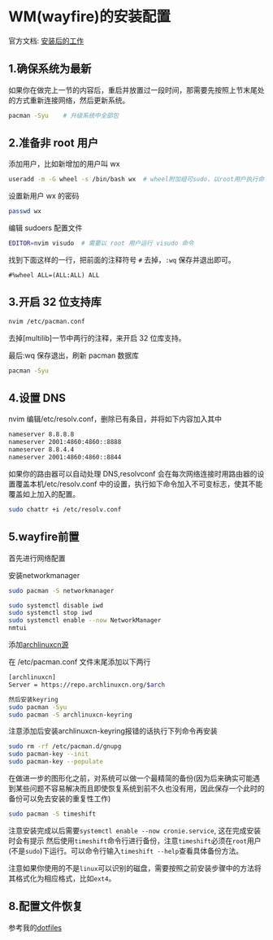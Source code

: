 # WM(wayfire)的安装配置

官方文档: [安装后的工作](https://wiki.archlinux.org/index.php/General_recommendations)


## 1.确保系统为最新

如果你在做完上一节的内容后，重启并放置过一段时间，那需要先按照上节末尾处的方式重新连接网络，然后更新系统。

```bash
pacman -Syu    # 升级系统中全部包
```

## 2.准备非 root 用户

添加用户，比如新增加的用户叫 wx

```bash
useradd -m -G wheel -s /bin/bash wx  # wheel附加组可sudo，以root用户执行命令 -m同时创建用户家目录
```

设置新用户 wx 的密码

```bash
passwd wx
```

编辑 sudoers 配置文件

```bash
EDITOR=nvim visudo  # 需要以 root 用户运行 visudo 命令
```

找到下面这样的一行，把前面的注释符号 `#` 去掉，`:wq` 保存并退出即可。

```sudoers
#%wheel ALL=(ALL:ALL) ALL
```

## 3.开启 32 位支持库

```bash
nvim /etc/pacman.conf
```

去掉[multilib]一节中两行的注释，来开启 32 位库支持。

最后:wq 保存退出，刷新 pacman 数据库

```bash
pacman -Syu
```

## 4.设置 DNS
nvim 编辑/etc/resolv.conf，删除已有条目，并将如下内容加入其中
```bash
nameserver 8.8.8.8
nameserver 2001:4860:4860::8888
nameserver 8.8.4.4
nameserver 2001:4860:4860::8844
```
如果你的路由器可以自动处理 DNS,resolvconf 会在每次网络连接时用路由器的设置覆盖本机/etc/resolv.conf 中的设置，执行如下命令加入不可变标志，使其不能覆盖如上加入的配置。
```bash
sudo chattr +i /etc/resolv.conf
```

## 5.wayfire前置

首先进行网络配置

安装networkmanager
```bash
sudo pacman -S networkmanager
```

```bash
sudo systemctl disable iwd                                                  # 确保iwd开机处于关闭状态，其无线连接会与NetworkManager冲突
sudo systemctl stop iwd                                                     # 同上，立即关闭iwd
sudo systemctl enable --now NetworkManager                                  # 确保先启动NetworkManager，并进行网络连接 若iwd已经与NetworkManager冲突 则执行完上一步重启一下电脑即可。
nmtui                                                                       # 图形化网络配置
```


添加[archlinuxcn源](https://www.archlinuxcn.org/archlinux-cn-repo-and-mirror/)

在 /etc/pacman.conf 文件末尾添加以下两行
```bash
[archlinuxcn]
Server = https://repo.archlinuxcn.org/$arch

然后安装keyring
sudo pacman -Syu
sudo pacman -S archlinuxcn-keyring
```

注意添加后安装archlinuxcn-keyring报错的话执行下列命令再安装
```bash
sudo rm -rf /etc/pacman.d/gnupg
sudo pacman-key --init
sudo pacman-key --populate
```

在做进一步的图形化之前，对系统可以做一个最精简的备份(因为后来确实可能遇到某些问题不容易解决而且即使恢复系统到前不久也没有用，因此保存一个此时的备份可以免去安装的重复性工作)
```bash
sudo pacman -S timeshift
```
注意安装完成以后需要`systemctl enable --now cronie.service`, 这在完成安装时会有提示
然后使用`timeshift`命令行进行备份，注意`timeshift`必须在`root`用户(不是`sudo`)下运行。可以命令行输入`timeshift --help`查看具体备份方法。

注意如果你使用的不是`linux`可以识别的磁盘，需要按照之前安装步骤中的方法将其格式化为相应格式，比如`ext4`。

## 8.配置文件恢复
参考我的[dotfiles](https://github.com/ausosawx/dotfiles)

